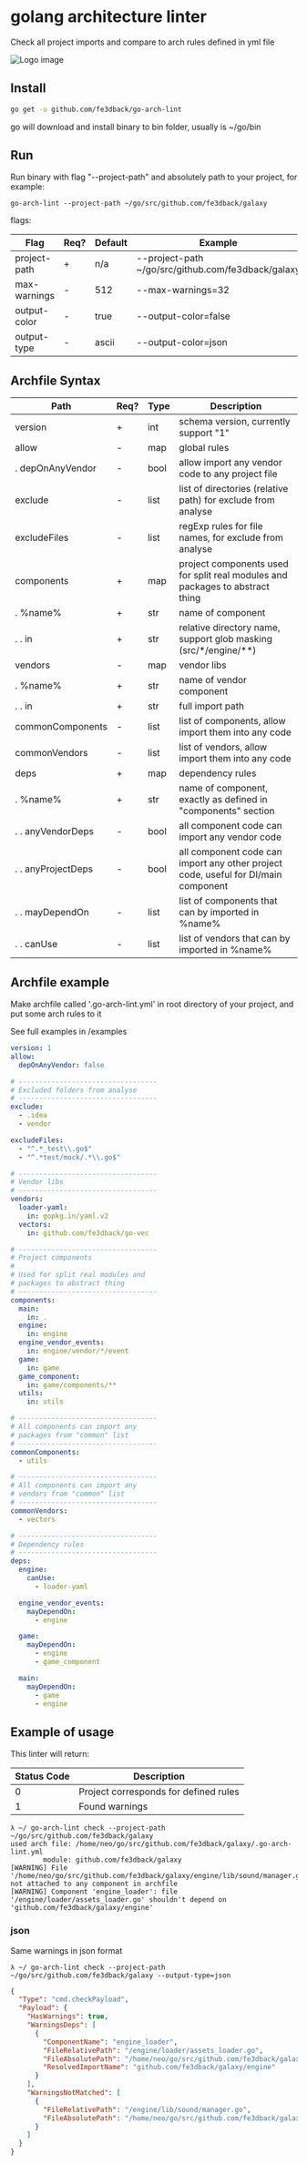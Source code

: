 # golang architecture linter

Check all project imports and compare to arch rules defined in yml file

![Logo image](https://user-images.githubusercontent.com/2073883/93022069-84124480-f5ef-11ea-93b6-614015a3d6d6.png)

## Install

```bash
go get -u github.com/fe3dback/go-arch-lint
```

go will download and install binary to bin folder, usually
is ~/go/bin

## Run

Run binary with flag "--project-path" and absolutely path
to your project, for example:
```
go-arch-lint --project-path ~/go/src/github.com/fe3dback/galaxy
```

flags:

| Flag              | Req?  | Default  | Example             |
| ----------------- | ----- | -------- | ------------------- |
| project-path      | +     | n/a      | --project-path ~/go/src/github.com/fe3dback/galaxy |
| max-warnings      | -     | 512      | --max-warnings=32 |
| output-color      | -     | true     | --output-color=false |
| output-type       | -     | ascii    | --output-color=json |

## Archfile Syntax

| Path              | Req?  | Type  | Description         |
| -------------     | ----- | ----- | ------------------- |
| version           | +     | int   | schema version, currently support "1"  |
| allow             | -     | map   | global rules |
| . depOnAnyVendor  | -     | bool  | allow import any vendor code to any project file |
| exclude           | -     | list  | list of directories (relative path) for exclude from analyse |
| excludeFiles      | -     | list  | regExp rules for file names, for exclude from analyse |
| components        | +     | map   | project components used for split real modules and packages to abstract thing |
| . %name%          | +     | str   | name of component |
| . . in            | +     | str   | relative directory name, support glob masking (src/\*/engine/\*\*) |
| vendors           | -     | map   | vendor libs |
| . %name%          | +     | str   | name of vendor component |
| . . in            | +     | str   | full import path |
| commonComponents  | -     | list  | list of components, allow import them into any code |
| commonVendors     | -     | list  | list of vendors, allow import them into any code |
| deps              | +     | map   | dependency rules |
| . %name%          | +     | str   | name of component, exactly as defined in "components" section |
| . . anyVendorDeps | -     | bool  | all component code can import any vendor code |
| . . anyProjectDeps| -     | bool  | all component code can import any other project code, useful for DI/main component |
| . . mayDependOn   | -     | list  | list of components that can by imported in %name% |
| . . canUse        | -     | list  | list of vendors that can by imported in %name% |

## Archfile example

Make archfile called '.go-arch-lint.yml' in root directory
of your project, and put some arch rules to it

See full examples in /examples

```yaml
version: 1
allow:
  depOnAnyVendor: false

# ----------------------------------
# Excluded folders from analyse
# ----------------------------------
exclude:
  - .idea
  - vendor

excludeFiles:
  - "^.*_test\\.go$"
  - "^.*test/mock/.*\\.go$"

# ----------------------------------
# Vendor libs
# ----------------------------------
vendors:
  loader-yaml:
    in: gopkg.in/yaml.v2
  vectors:
    in: github.com/fe3dback/go-vec

# ----------------------------------
# Project components
#
# Used for split real modules and 
# packages to abstract thing
# ----------------------------------
components:
  main:
    in: .
  engine:
    in: engine
  engine_vendor_events:
    in: engine/vendor/*/event
  game:
    in: game
  game_component:
    in: game/components/**
  utils:
    in: utils

# ----------------------------------
# All components can import any 
# packages from "common" list
# ----------------------------------
commonComponents:
  - utils

# ----------------------------------
# All components can import any 
# vendors from "common" list
# ----------------------------------
commonVendors:
  - vectors

# ----------------------------------
# Dependency rules
# ----------------------------------
deps:
  engine:
    canUse:
      - loader-yaml  

  engine_vendor_events:
    mayDependOn:
      - engine

  game:
    mayDependOn:
      - engine
      - game_component

  main:
    mayDependOn:
      - game
      - engine
```

## Example of usage

This linter will return:

| Status Code | Description |
| ----------- | ----------- |
| 0           | Project corresponds for defined rules |
| 1           | Found warnings |

```
λ ~/ go-arch-lint check --project-path ~/go/src/github.com/fe3dback/galaxy
used arch file: /home/neo/go/src/github.com/fe3dback/galaxy/.go-arch-lint.yml
        module: github.com/fe3dback/galaxy
[WARNING] File '/home/neo/go/src/github.com/fe3dback/galaxy/engine/lib/sound/manager.go' not attached to any component in archfile
[WARNING] Component 'engine_loader': file '/engine/loader/assets_loader.go' shouldn't depend on 'github.com/fe3dback/galaxy/engine'
```

### json

Same warnings in json format

```
λ ~/ go-arch-lint check --project-path ~/go/src/github.com/fe3dback/galaxy --output-type=json
```

```json
{
  "Type": "cmd.checkPayload",
  "Payload": {
    "HasWarnings": true,
    "WarningsDeps": [
      {
        "ComponentName": "engine_loader",
        "FileRelativePath": "/engine/loader/assets_loader.go",
        "FileAbsolutePath": "/home/neo/go/src/github.com/fe3dback/galaxy/engine/loader/assets_loader.go",
        "ResolvedImportName": "github.com/fe3dback/galaxy/engine"
      }
    ],
    "WarningsNotMatched": [
      {
        "FileRelativePath": "/engine/lib/sound/manager.go",
        "FileAbsolutePath": "/home/neo/go/src/github.com/fe3dback/galaxy/engine/lib/sound/manager.go"
      }
    ]
  }
}
```